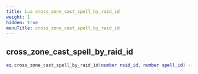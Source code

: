 ```yaml
---
title: Lua cross_zone_cast_spell_by_raid_id
weight: 1
hidden: true
menuTitle: cross_zone_cast_spell_by_raid_id
---
```

## cross_zone_cast_spell_by_raid_id
```lua
eq.cross_zone_cast_spell_by_raid_id(number raid_id, number spell_id) -- void
```